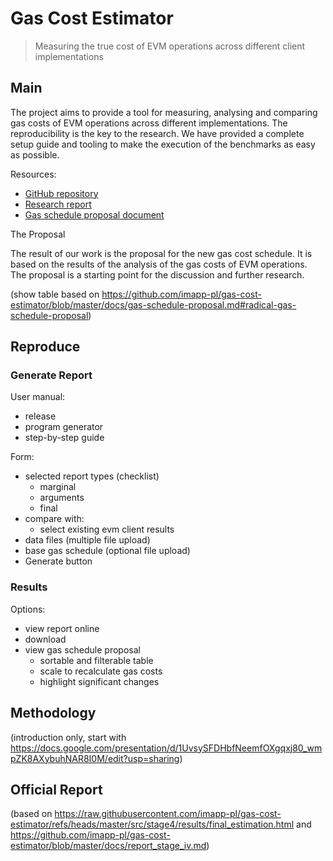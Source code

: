 # Gas Cost Estimator

> Measuring the true cost of EVM operations across different client implementations

## Main

The project aims to provide a tool for measuring, analysing and comparing gas costs of EVM operations across different implementations. The reproducibility is the key to the research. We have provided a complete setup guide and tooling to make the execution of the benchmarks as easy as possible.

Resources:
- [GitHub repository](https://github.com/imapp-pl/gas-cost-estimator)
- [Research report](docs/report_stage_iv.md)
- [Gas schedule proposal document](docs/gas-schedule-proposal.md)

The Proposal 

The result of our work is the proposal for the new gas cost schedule. It is based on the results of the analysis of the gas costs of EVM operations. The proposal is a starting point for the discussion and further research.

(show table based on https://github.com/imapp-pl/gas-cost-estimator/blob/master/docs/gas-schedule-proposal.md#radical-gas-schedule-proposal)

## Reproduce

### Generate Report

User manual:
- release
- program generator
- step-by-step guide

Form:
- selected report types (checklist)
  - marginal
  - arguments
  - final
- compare with:
  - select existing evm client results
- data files (multiple file upload)
- base gas schedule (optional file upload)
- Generate button    

### Results
Options:
- view report online
- download 
- view gas schedule proposal
  - sortable and filterable table
  - scale to recalculate gas costs
  - highlight significant changes

## Methodology

(introduction only, start with https://docs.google.com/presentation/d/1UvsySFDHbfNeemfOXgqxj80_wmpZK8AXybuhNAR8I0M/edit?usp=sharing)

## Official Report

(based on https://raw.githubusercontent.com/imapp-pl/gas-cost-estimator/refs/heads/master/src/stage4/results/final_estimation.html and https://github.com/imapp-pl/gas-cost-estimator/blob/master/docs/report_stage_iv.md)
